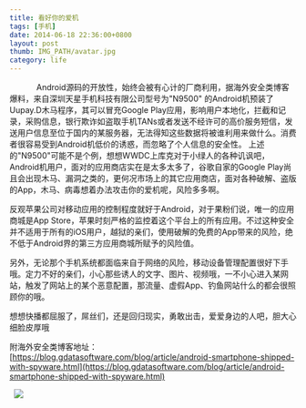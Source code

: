 ```yaml
---
title: 看好你的爱机
tags: [手机]
date: 2014-06-18 22:36:00+0800
layout: post
thumb: IMG_PATH/avatar.jpg
category: life
---
```


&nbsp; &nbsp;&nbsp; &nbsp;&nbsp; &nbsp;&nbsp; &nbsp;Android源码的开放性，始终会被有心计的厂商利用，据海外安全类博客爆料，来自深圳天星手机科技有限公司型号为&quot;N9500&quot; 的Android机预装了 Uupay.D木马程序，其可以冒充Google Play应用，影响用户本地化，拦截和记录，采购信息，银行欺诈如盗取手机TANs或者发送不经许可的高价服务短信，发送用户信息至位于国内的某服务器，无法得知这些数据将被谁利用来做什么。消费者很容易受到Android机低价的诱惑，而忽略了个人信息的安全性。
上述的&quot;N9500&quot;可能不是个例，想想WWDC上库克对于小绿人的各种讥讽吧，Android机用户，面对的应用商店实在是太多太多了，谷歌自家的Google Play尚且会出现木马、漏洞之类的，更何况市场上的其它应用商店，面对各种破解、盗版的App，木马、病毒想着办法攻击你的爱机呢，风险多多啊。

反观苹果公司对移动应用的控制程度就好于Android，对于果粉们说，唯一的应用商城是App Store，苹果时刻严格的监控着这个平台上的所有应用。不过这种安全并不适用于所有的iOS用户，越狱的亲们，使用破解的免费的App带来的风险，绝不低于Android界的第三方应用商城所赋予的风险值。

另外，无论那个手机系统都面临来自于网络的风险，移动设备管理配置很好下手哦。定力不好的亲们，小心那些诱人的文字、图片、视频哦，一不小心进入某网站，触发了网站上的某个恶意配置，那流量、虚假App、钓鱼网站什么的都会很照顾你的哦。

想想快播都屈服了，屌丝们，还是回归现实，勇敢出击，爱爱身边的人吧，胆大心细脸皮厚哦

附海外安全类博客地址： [https://blog.gdatasoftware.com/blog/article/android-smartphone-shipped-with-spyware.html](https://blog.gdatasoftware.com/blog/article/android-smartphone-shipped-with-spyware.html)

&nbsp;
![](https://ww3.sinaimg.cn/mw600/005PvELHgw1f4dii8dc76j30bt0g4js8.jpg)
